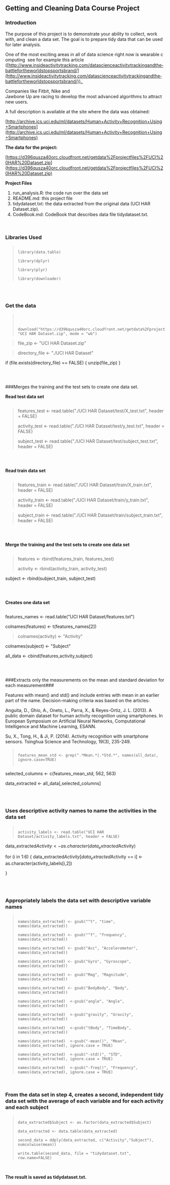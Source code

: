 ## Getting and Cleaning Data Course Project ##

### Introduction ###


The purpose of this project is to demonstrate your ability to collect, work with, and clean a data set. The goal is to prepare tidy data that can be used for later analysis.

One of the most exciting areas in all of data science right now is wearable computing ­ see for example this article
([http://www.insideactivitytracking.com/data­science­activity­tracking­and­the­battle­for­the­worlds­top­sports­brand/](http://www.insideactivitytracking.com/data­science­activity­tracking­and­the­battle­for­the­worlds­top­sports­brand/)). 

Companies like Fitbit, Nike and  Jawbone Up are racing to develop the most advanced algorithms to attract new users. 

A full description is available at the site where the data was obtained: 

[http://archive.ics.uci.edu/ml/datasets/Human+Activity+Recognition+Using+Smartphones](http://archive.ics.uci.edu/ml/datasets/Human+Activity+Recognition+Using+Smartphones)


    
**The data for the project:**

[https://d396qusza40orc.cloudfront.net/getdata%2Fprojectfiles%2FUCI%20HAR%20Dataset.zip](https://d396qusza40orc.cloudfront.net/getdata%2Fprojectfiles%2FUCI%20HAR%20Dataset.zip)


**Project Files**
 

1. run_analysis.R: the code run over the data set
2. README.md: this project file 
3. tidydataset.txt: the data extracted from the original data (UCI HAR Dataset.zip). 
4. CodeBook.md: CodeBook that describes data file tidydataset.txt. 

<br>

### Libraries Used ###

>```
>
>library(data.table)
>
>library(dplyr)
>
>library(plyr)
>
>library(downloader)

>```

<br>

### Get the data ###

>```
>
>
>
>download("https://d396qusza40orc.cloudfront.net/getdata%2Fprojectfiles%2FUCI%20HAR%20Dataset.zip", "UCI HAR Dataset.zip", mode = "wb")

>
>
>file_zip <- "UCI HAR Dataset.zip"

>
>
>directory_file <- "./UCI HAR Dataset"

>
>
if (file.exists(directory_file) == FALSE) {
    unzip(file_zip)
}

>```

<br>

###Merges the training and the test sets to create one data set.

**Read test data set**

>```
>


>features_test <- read.table("./UCI HAR Dataset/test/X_test.txt", header = FALSE)
>
>activity_test <- read.table("./UCI HAR Dataset/test/y_test.txt", header = FALSE)
>  
>subject_test <- read.table("./UCI HAR Dataset/test/subject_test.txt", header = FALSE)


>```

<br>

**Read train data set**
>```
>

>
>features_train <- read.table("./UCI HAR Dataset/train/X_train.txt", header = FALSE)

>activity_train <- read.table("./UCI HAR Dataset/train/y_train.txt", header = FALSE)

>subject_train <- read.table("./UCI HAR Dataset/train/subject_train.txt", header = FALSE)

>```

<br>

**Merge the training and the test sets to create one data set**
>```

>features <- rbind(features_train, features_test)
>
>activity <- rbind(activity_train, activity_test)
>
subject <- rbind(subject_train, subject_test)

>```

<br>

**Creates one data set**
>```
>
features_names <- read.table("UCI HAR Dataset/features.txt")


>
colnames(features) <- t(features_names[2])

>colnames(activity) <- "Activity"
>
colnames(subject) <- "Subject"


>
all_data <- cbind(features,activity,subject)


>```


<br>

###Extracts only the measurements on the mean and standard deviation for each measurement###

  Features with mean() and std() and include entries with mean in an earlier part of the name.
  Decision-making criteria was based on the articles:

  Anguita, D., Ghio, A., Oneto, L., Parra, X., & Reyes-Ortiz, J. L. (2013). 
  A public domain dataset for human activity recognition using smartphones. In European Symposium on Artificial Neural Networks, Computational Intelligence and Machine Learning, ESANN.

  Su, X., Tong, H., & Ji, P. (2014). Activity recognition with smartphone sensors. 
  Tsinghua Science and Technology, 19(3), 235-249.


>```
>
>features_mean_std <- grep(".*Mean.*|.*Std.*", names(all_data), ignore.case=TRUE)
>
>
selected_columns <- c(features_mean_std, 562, 563)
>
data_extracted <- all_data[,selected_columns]

>```

<br>

### Uses descriptive activity names to name the activities in the data set

>```
>
>activity_labels <- read.table("UCI HAR Dataset/activity_labels.txt", header = FALSE)
>
data_extracted$Activity <- as.character(data_extracted$Activity)
>
for (i in 1:6) {
    data_extracted$Activity[data_extracted$Activity == i] <- as.character(activity_labels[i,2])
>
}
>
>```

<br>

###  Appropriately labels the data set with descriptive variable names

>```
>
>names(data_extracted) <- gsub("^t", "time", names(data_extracted))
>
>names(data_extracted) <- gsub("^f", "frequency", names(data_extracted))
>
>names(data_extracted) <- gsub("Acc", "Accelerometer", names(data_extracted))
>
>names(data_extracted) <- gsub("Gyro", "Gyroscope", names(data_extracted))
>
>names(data_extracted) <- gsub("Mag", "Magnitude", names(data_extracted))
>
>names(data_extracted) <- gsub("BodyBody", "Body", names(data_extracted))
>
>names(data_extracted)  <-gsub("angle", "Angle", names(data_extracted))
>
>names(data_extracted)  <-gsub("gravity", "Gravity", names(data_extracted))
>
>names(data_extracted)  <-gsub("tBody", "TimeBody", names(data_extracted))
>
>names(data_extracted)  <-gsub("-mean()", "Mean", names(data_extracted), ignore.case = TRUE)
>
>names(data_extracted)  <-gsub("-std()", "STD", names(data_extracted), ignore.case = TRUE)
>
>names(data_extracted)  <-gsub("-freq()", "Frequency", names(data_extracted), ignore.case = TRUE)
>
>```

<br>

###  From the data set in step 4, creates a second, independent tidy data set with the average of each variable and for each activity and each subject

>```
>
>data_extracted$Subject <- as.factor(data_extracted$Subject)
>
>data_extracted <- data.table(data_extracted)
>
>second_data = ddply(data_extracted, c("Activity","Subject"), numcolwise(mean))
>
>write.table(second_data, file = "tidydataset.txt", row.name=FALSE)
>```

<br>


**The result is saved as tidydataset.txt.**